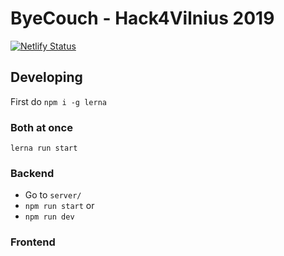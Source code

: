 # ByeCouch - Hack4Vilnius 2019 

[![Netlify Status](https://api.netlify.com/api/v1/badges/16548c3a-fe58-4937-b067-2e162cd41159/deploy-status)](https://app.netlify.com/sites/pensive-murdock-64377c/deploys)

## Developing

First do `npm i -g lerna`

### Both at once

 `lerna run start`

### Backend

- Go to `server/`
- `npm run start` or
- `npm run dev`


### Frontend

